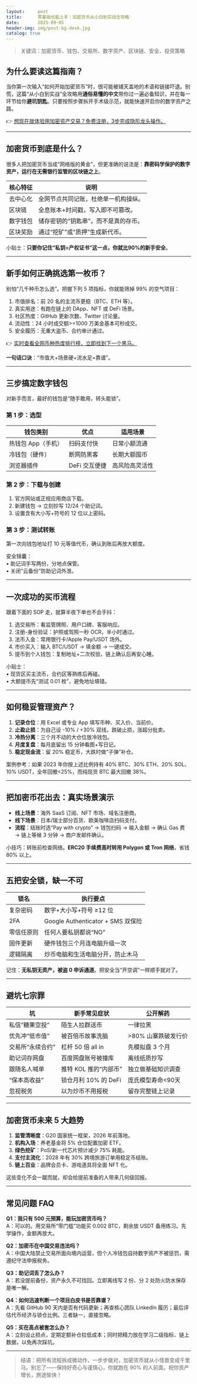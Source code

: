 ```yaml
---
layout:     post
title:      零基础也能上手：加密货币从小白到实战全攻略
date:       2025-09-05
header-img: img/post-bg-desk.jpg
catalog: true
---
```


> 关键词：加密货币、钱包、交易所、数字资产、区块链、安全、投资策略

## 为什么要读这篇指南？

当你第一次输入“如何开始加密货币”时，很可能被铺天盖地的术语和链接吓退。别慌，这篇“从小白到实战”全攻略用**通俗易懂的中文**带你过一遍必备知识，并在每一环节给你**避坑钥匙**。只要按照步骤拆开手术级示范，就能快速开启你的数字资产之路。

👉 [想现在就体验用加密资产交易？免费注册，3步完成隐形龙头操作。](https://okxdog.com/)

---

## 加密货币到底是什么？

很多人把加密货币当成“网络版的黄金”，但更准确的说法是：**靠密码学保护的数字资产，运行在无需银行监管的区块链之上**。

| 核心特征 | 说明 |
|---|---|
| 去中心化 | 全网节点共同记账，杜绝单一机构操纵。|
| 区块链 | 全息账本+时间戳，写入即不可篡改。|
| 数字钱包 | 储存密钥的“钥匙串”，而不是真的存币。|
| 区块奖励 | 通过“挖矿”或“质押”生成新代币。|

小贴士：**只要你记住“私钥=产权证书”这一点，你就比90%的新手安全**。

---

## 新手如何正确挑选第一枚币？

别怕“几千种币怎么选”。把握下列 5 项指标，你就能筛掉 99% 的空气项目：

1. 市值排名：前 20 名的主流币更稳（BTC、ETH 等）。  
2. 真实用途：有跑在链上的 DApp、NFT 或 DeFi 场景。  
3. 社区热度：GitHub 更新次数、Twitter 讨论量。  
4. 流动性：24 小时成交额>=1000 万美金基本可秒成交。  
5. 安全履历：无重大盗币、合约审计通过。

👉 [实时查看全网币种热度排行榜，立即找到下一个黑马。](https://okxdog.com/)

**一句话口诀**：“市值大+场景硬+流水足=靠谱”。

---

## 三步搞定数字钱包

对新手而言，最好的钱包是“随手敢用，转头能锁”。

### 第 1 步：选型

| 钱包类别 | 优点 | 适用场景 |
|---|---|---|
| 热钱包 App（手机） | 扫码支付快 | 日常小额流通 |
| 冷钱包（硬件） | 断网防黑客 | 长期大额囤币 |
| 浏览器插件 | DeFi 交互便捷 | 高风险高灵活性 |

### 第 2 步：下载与创建
1. 官方网站或正规应用商店下载。  
2. 新建钱包 → 立刻抄写 12/24 个助记词。  
3. 设置含有大小写+符号的 12 位以上密码。

### 第 3 步：测试转账
第一次向钱包地址打 10 元等值代币，确认到账后再放大额度。

安全锦囊：  
• 助记词手写两份，分地点保管。  
• 关闭“云备份”防助记词外泄。  

---

## 一次成功的买币流程

跟着下面的 SOP 走，就算半夜下单也不会手抖：

1. 选交易所：看监管牌照、用户口碑、客服响应。  
2. 注册-身份验证：护照或驾照一秒 OCR，半小时通过。  
3. 法币入金：常用银行卡/Apple Pay/USDT 场外。  
4. 市价买入：输入 BTC/USDT → 填金额 → 一键成交。  
5. 提币到个人钱包：复制地址+二次校验，链上确认后再安心睡。

小贴士：  
• 现货区买主流币，合约区等熟练后再碰。  
• 大额提币先“测试 0.01 枚”，避免地址填错。

---

## 如何稳妥管理资产？

1. **记录仓位**：用 Excel 或专业 App 填写币种、买入价、当前价。  
2. **止盈止损**：为自己设 -10% / +30% 双线，跌破止损，涨超分批卖。  
3. **冷热分离**：三个月不动的大仓位放冷钱包。  
4. **月度复盘**：每月底留出 15 分钟看图+写日记。  
5. **稳定现金流**：留 20% 稳定币，大跌时做“子弹”补仓。

案例参考：如果 2023 年你按上述比例持有 40% BTC、30% ETH、20% SOL、10% USDT，全年回撤<25%，而纯现货 BTC 最大回撤 38%。

---

## 把加密币花出去：真实场景演示

- **线上场景**：海外 SaaS 订阅、NFT 市场、域名注册商。  
- **线下场景**：日本/瑞士部分百货、欧美咖啡店扫码支付。  
- **流程**：结账时选“Pay with crypto” → 钱包扫码 → 输入金额 → 确认 Gas 费 → 链上等候 3 分钟 → 商户发邮件确认。

小技巧：转账前检查网络。**ERC20 手续费高时转用 Polygon 或 Tron 网络**，省钱 80% 以上。

---

## 五把安全锁，缺一不可

| 锁名 | 执行要点 |
|---|---|
| 复杂密码 | 数字+大小写+符号 ≥12 位 |
| 2FA | Google Authenticator + SMS 双保险 |
| 零信任原则 | 任何人要私钥都说“NO” |
| 固件更新 | 硬件钱包三个月连电脑升级一次 |
| 逻辑隔离 | 炒币电脑和生活电脑分开，防止木马 |

记住：**无私钥无资产，被盗 0 申诉通道**。把安全当“开空调”一样顺手就对了。

---

## 避坑七宗罪

| 坑 | 新手常见症状 | 公开解药 |
|---|---|---|
| 私信“糖果空投”| 陌生人拉群送币 | 一律拉黑 |
| 优先冲“低市值” | 被百倍币故事洗脑 | >80% 山寨跌破发行价 |
| 交易所“永续合约” | 杠杆 50 倍 all in | 先模拟盘 3 个月 |
| 助记词存网盘 | 百度网盘账号被撞库 | 离线纸质抄写 |
| 跟随名人喊单 | 推特 KOL 推的“内部币” | 独立做基础知识调查 |
| “保本高收益” | 锁仓月利 10% 的 DeFi | 庞氏模型寿命<90天 |
| 忽视税务 | 以为炒币不用报税 | 留存完整链上记录 |

---

## 加密货币未来 5 大趋势

1. **监管清晰度**：G20 国家统一框架，2026 年前落地。  
2. **机构入场**：养老基金将 5% 仓位配置加密 ETF。  
3. **绿色挖矿**：PoS/新一代芯片预计减少 75% 耗能。  
4. **支付主流化**：2028 年有 30% 跨境旅游订单用稳定币结账。  
5. **链上百业**：品牌会员卡、游戏道具将全面 NFT 化。

这些变化不会一蹴而就，却会给提前准备的人带来几何级回报。

---

## 常见问题 FAQ

**Q1：我只有 500 元预算，能玩加密货币吗？**  
A：可以的。用交易所“零门槛”功能买 0.002 BTC，剩余放 USDT 备用练习。先学操作，金额再放大。

**Q2：加密币在中国交易违法吗？**  
A：中国大陆禁止交易所面向境内运营，但个人冷钱包自持数字资产不被惩罚，需遵纪守法申报税务。

**Q3：助记词丢了怎么办？**  
A：若没提前备份，资产永久不可找回。立即离线写 2 份、分 2 处防火防水保存是唯一解。

**Q4：如何迅速判断一个项目白皮书是否靠谱？**  
A：先看 GitHub 90 天内是否有代码更新；再查核心团队 LinkedIn 履历；最后评估代币经济与锁仓比例。三者缺一，直接忽略。

**Q5：买在高点被套怎么办？**  
A：立刻设止损点，定期定额补仓拉低成本；同时把精力放在学习二级指标、链上数据，以免再次踩坑。

---

> 结语：把所有流程拆成微动作，一步步做对，加密货币就从小怪兽变成千里马。别忘了——保持好奇心与谨慎心，你就跑在 90% 的人前面。祝你资产增长，旅途愉快！